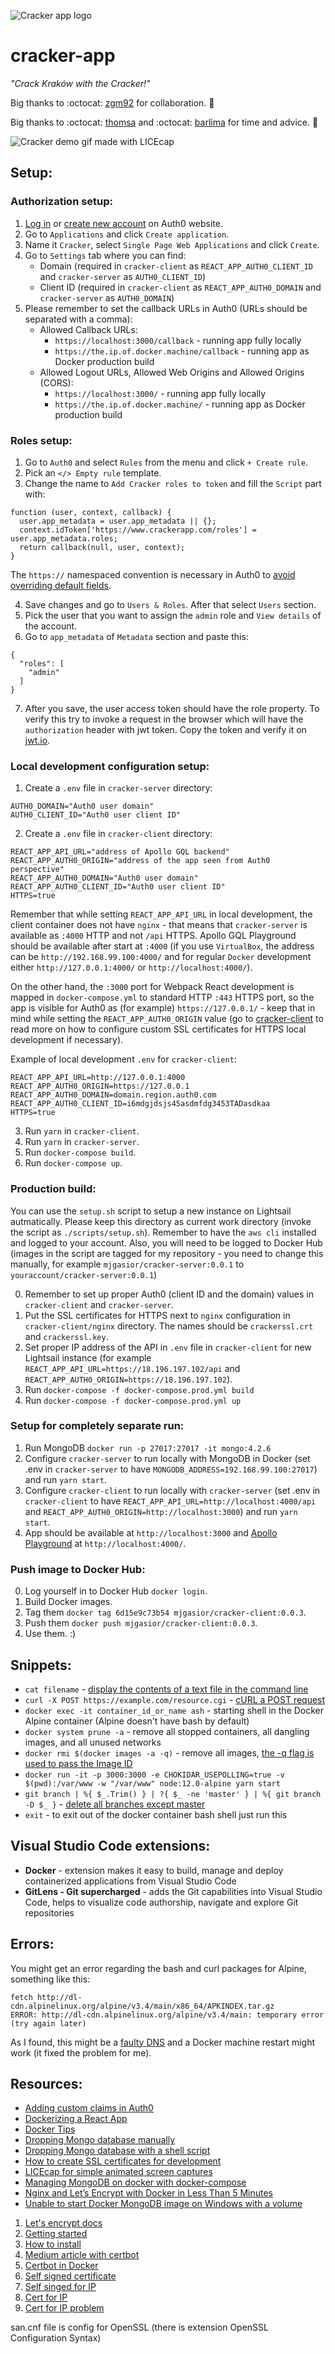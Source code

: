 ![Cracker app logo](/cracker-client/src/%2Bresources/logo.svg)

# cracker-app

_"Crack Kraków with the Cracker!"_

Big thanks to :octocat: [zgm92](https://github.com/zgm92) for collaboration. :clap:

Big thanks to :octocat: [thomsa](https://github.com/thomsa) and :octocat: [barlima](https://github.com/barlima) for time and advice. :clap:

![Cracker demo gif made with LICEcap](/crackerdemo.gif)

## Setup:

### Authorization setup:

1. [Log in](https://auth0.auth0.com/login "Auth0 login page") or [create new account](https://auth0.com/signup "Auth0 signup page") on Auth0 website.
2. Go to `Applications` and click `Create application`.
3. Name it `Cracker`, select `Single Page Web Applications` and click `Create`.
4. Go to `Settings` tab where you can find:
   - Domain (required in `cracker-client` as `REACT_APP_AUTH0_CLIENT_ID` and `cracker-server` as `AUTH0_CLIENT_ID`)
   - Client ID (required in `cracker-client` as `REACT_APP_AUTH0_DOMAIN` and `cracker-server` as `AUTH0_DOMAIN`)
5. Please remember to set the callback URLs in Auth0 (URLs should be separated with a comma):
   - Allowed Callback URLs:
     - `https://localhost:3000/callback` - running app fully locally
     - `https://the.ip.of.docker.machine/callback` - running app as Docker production build
   - Allowed Logout URLs, Allowed Web Origins and Allowed Origins (CORS):
     - `https://localhost:3000/` - running app fully locally
     - `https://the.ip.of.docker.machine/` - running app as Docker production build

### Roles setup:

1. Go to `Auth0` and select `Rules` from the menu and click `+ Create rule`.
2. Pick an `</> Empty rule` template.
3. Change the name to `Add Cracker roles to token` and fill the `Script` part with:

```
function (user, context, callback) {
  user.app_metadata = user.app_metadata || {};
  context.idToken['https://www.crackerapp.com/roles'] = user.app_metadata.roles;
  return callback(null, user, context);
}
```

The `https://` namespaced convention is necessary in Auth0 to [avoid overriding default fields](https://auth0.com/docs/tokens/guides/create-namespaced-custom-claims).

4. Save changes and go to `Users & Roles`. After that select `Users` section.
5. Pick the user that you want to assign the `admin` role and `View details` of the account.
6. Go to `app_metadata` of `Metadata` section and paste this:

```
{
  "roles": [
    "admin"
  ]
}
```

7. After you save, the user access token should have the role property. To verify this try to invoke a request in the browser which will have the `authorization` header with jwt token. Copy the token and verify it on [jwt.io](https://jwt.io/).

### Local development configuration setup:

1. Create a `.env` file in `cracker-server` directory:

```
AUTH0_DOMAIN="Auth0 user domain"
AUTH0_CLIENT_ID="Auth0 user client ID"
```

2. Create a `.env` file in `cracker-client` directory:

```
REACT_APP_API_URL="address of Apollo GQL backend"
REACT_APP_AUTH0_ORIGIN="address of the app seen from Auth0 perspective"
REACT_APP_AUTH0_DOMAIN="Auth0 user domain"
REACT_APP_AUTH0_CLIENT_ID="Auth0 user client ID"
HTTPS=true
```

Remember that while setting `REACT_APP_API_URL` in local development, the client container does not have `nginx` - that means that `cracker-server` is available as `:4000` HTTP and not `/api` HTTPS. Apollo GQL Playground should be available after start at `:4000` (if you use `VirtualBox`, the address can be `http://192.168.99.100:4000/` and for regular `Docker` development either `http://127.0.0.1:4000/` or `http://localhost:4000/`).

On the other hand, the `:3000` port for Webpack React development is mapped in `docker-compose.yml` to standard HTTP `:443` HTTPS port, so the app is visible for Auth0 as (for example) `https://127.0.0.1/` - keep that in mind while setting the `REACT_APP_AUTH0_ORIGIN` value (go to [cracker-client](https://github.com/mjgasior/cracker-app/tree/master/cracker-client) to read more on how to configure custom SSL certificates for HTTPS local development if necessary).

Example of local development `.env` for `cracker-client`:

```
REACT_APP_API_URL=http://127.0.0.1:4000
REACT_APP_AUTH0_ORIGIN=https://127.0.0.1
REACT_APP_AUTH0_DOMAIN=domain.region.auth0.com
REACT_APP_AUTH0_CLIENT_ID=i6mdgjdsjs45asdmfdg3453TADasdkaa
HTTPS=true
```

3. Run `yarn` in `cracker-client`.
4. Run `yarn` in `cracker-server`.
5. Run `docker-compose build`.
6. Run `docker-compose up`.

### Production build:

You can use the `setup.sh` script to setup a new instance on Lightsail autmatically. Please keep this directory as current work directory (invoke the script as `./scripts/setup.sh`). Remember to have the `aws cli` installed and logged to your account. Also, you will need to be logged to Docker Hub (images in the script are tagged for my repository - you need to change this manually, for example `mjgasior/cracker-server:0.0.1` to `youraccount/cracker-server:0.0.1`)

0. Remember to set up proper Auth0 (client ID and the domain) values in `cracker-client` and `cracker-server`.
1. Put the SSL certificates for HTTPS next to `nginx` configuration in `cracker-client/nginx` directory. The names should be `crackerssl.crt` and `crackerssl.key`.
2. Set proper IP address of the API in `.env` file in `cracker-client` for new Lightsail instance (for example `REACT_APP_API_URL=https://18.196.197.102/api` and `REACT_APP_AUTH0_ORIGIN=https://18.196.197.102`).
3. Run `docker-compose -f docker-compose.prod.yml build`
4. Run `docker-compose -f docker-compose.prod.yml up`

### Setup for completely separate run:

1. Run MongoDB `docker run -p 27017:27017 -it mongo:4.2.6`
2. Configure `cracker-server` to run locally with MongoDB in Docker (set .env in `cracker-server` to have `MONGODB_ADDRESS=192.168.99.100:27017`) and run `yarn start`.
3. Configure `cracker-client` to run locally with `cracker-server` (set .env in `cracker-client` to have `REACT_APP_API_URL=http://localhost:4000/api` and `REACT_APP_AUTH0_ORIGIN=http://localhost:3000`) and run `yarn start`.
4. App should be available at `http://localhost:3000` and [Apollo Playground](https://www.apollographql.com/docs/apollo-server/testing/graphql-playground/) at `http://localhost:4000/`.

### Push image to Docker Hub:

0. Log yourself in to Docker Hub `docker login`.
1. Build Docker images.
2. Tag them `docker tag 6d15e9c73b54 mjgasior/cracker-client:0.0.3`.
3. Push them `docker push mjgasior/cracker-client:0.0.3`.
4. Use them. :)

## Snippets:

- `cat filename` - [display the contents of a text file in the command line](https://unix.stackexchange.com/questions/86321/how-can-i-display-the-contents-of-a-text-file-on-the-command-line "StackExchange answer")
- `curl -X POST https://example.com/resource.cgi` - [cURL a POST request](https://superuser.com/questions/149329/what-is-the-curl-command-line-syntax-to-do-a-post-request "StackExchange answer")
- `docker exec -it container_id_or_name ash` - starting shell in the Docker Alpine container (Alpine doesn't have bash by default)
- `docker system prune -a` - remove all stopped containers, all dangling images, and all unused networks
- `docker rmi $(docker images -a -q)` - remove all images, [the -q flag is used to pass the Image ID](https://www.digitalocean.com/community/tutorials/how-to-remove-docker-images-containers-and-volumes)
- `docker run -it -p 3000:3000 -e CHOKIDAR_USEPOLLING=true -v $(pwd):/var/www -w "/var/www" node:12.0-alpine yarn start`
- `git branch | %{ $_.Trim() } | ?{ $_ -ne 'master' } | %{ git branch -D $_ }` - [delete all branches except master](https://dev.to/koscheyscrag/git-how-to-delete-all-branches-except-master-2pi0)
- `exit` - to exit out of the docker container bash shell just run this

## Visual Studio Code extensions:

- **Docker** - extension makes it easy to build, manage and deploy containerized applications from Visual Studio Code
- **GitLens - Git supercharged** - adds the Git capabilities into Visual Studio Code, helps to visualize code authorship, navigate and explore Git repositories

## Errors:

You might get an error regarding the bash and curl packages for Alpine, something like this:

    fetch http://dl-cdn.alpinelinux.org/alpine/v3.4/main/x86_64/APKINDEX.tar.gz
    ERROR: http://dl-cdn.alpinelinux.org/alpine/v3.4/main: temporary error (try again later)

As I found, this might be a [faulty DNS](https://github.com/gliderlabs/docker-alpine/issues/386 "GitHub issues") and a Docker machine restart might work (it fixed the problem for me).

## Resources:

- [Adding custom claims in Auth0](https://auth0.com/docs/api-auth/tutorials/adoption/scope-custom-claims)
- [Dockerizing a React App](https://mherman.org/blog/dockerizing-a-react-app/)
- [Docker Tips](https://nickjanetakis.com/blog/docker-tip-2-the-difference-between-copy-and-add-in-a-dockerile)
- [Dropping Mongo database manually](https://www.tutorialkart.com/mongodb/mongodb-delete-database/)
- [Dropping Mongo database with a shell script](https://stackoverflow.com/questions/40907133/how-do-i-drop-a-mongodb-collection-from-the-command-line)
- [How to create SSL certificates for development](https://medium.com/better-programming/how-to-create-ssl-certificates-for-development-861237235933)
- [LICEcap for simple animated screen captures](https://www.cockos.com/licecap/)
- [Managing MongoDB on docker with docker-compose](https://medium.com/faun/managing-mongodb-on-docker-with-docker-compose-26bf8a0bbae3)
- [Nginx and Let’s Encrypt with Docker in Less Than 5 Minutes](https://medium.com/@pentacent/nginx-and-lets-encrypt-with-docker-in-less-than-5-minutes-b4b8a60d3a71)
- [Unable to start Docker MongoDB image on Windows with a volume](https://stackoverflow.com/questions/54911021/unable-to-start-docker-mongo-image-on-windows "Stack Overflow question")

1. [Let's encrypt docs](https://letsencrypt.org/docs/)
1. [Getting started](https://letsencrypt.org/getting-started/)
1. [How to install](https://www.linode.com/docs/security/ssl/install-lets-encrypt-to-create-ssl-certificates/)
1. [Medium article with certbot](https://medium.com/@pentacent/nginx-and-lets-encrypt-with-docker-in-less-than-5-minutes-b4b8a60d3a71)
1. [Certbot in Docker](https://certbot.eff.org/docs/install.html#running-with-docker)
1. [Self signed certificate](https://medium.com/@oliver.zampieri/self-signed-ssl-reverse-proxy-with-docker-dbfc78c05b41)
1. [Self singed for IP](https://medium.com/@antelle/how-to-generate-a-self-signed-ssl-certificate-for-an-ip-address-f0dd8dddf754)
1. [Cert for IP](https://stackoverflow.com/questions/2043617/is-it-possible-to-have-ssl-certificate-for-ip-address-not-domain-name)
1. [Cert for IP problem](https://stackoverflow.com/questions/54081191/self-signed-ssl-certificate-on-private-ip-is-invalid-in-chrome)

san.cnf file is config for OpenSSL (there is extension OpenSSL Configuration Syntax)
